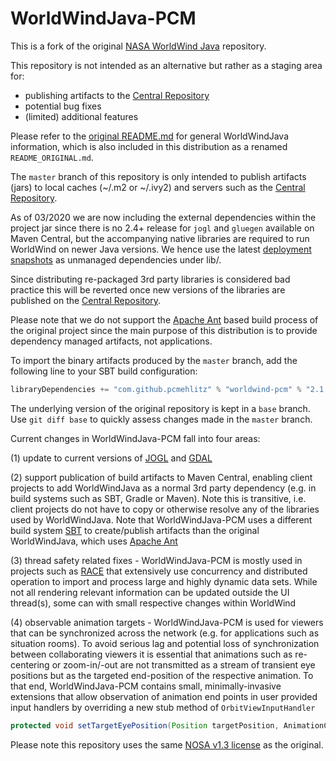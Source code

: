 # WorldWindJava-PCM
 
This is a fork of the original [NASA WorldWind Java](https://github.com/NASAWorldWind/WorldWindJava)
repository. 

This repository is not intended as an alternative but rather as a staging area for:

 * publishing artifacts to the [Central Repository](http://central.sonatype.org/)
 * potential bug fixes 
 * (limited) additional features
 
Please refer to the [original README.md](https://github.com/NASAWorldWind/WorldWindJava/blob/master/README.md) for
general WorldWindJava information, which is also included in this distribution as a renamed
`README_ORIGINAL.md`.
 
The `master` branch of this repository is only intended to publish artifacts (jars) to local caches
(~/.m2 or ~/.ivy2) and servers such as the [Central Repository](http://central.sonatype.org/). 
 
As of 03/2020 we are now including the external dependencies within the project jar since
there is no 2.4+ release for `jogl` and `gluegen` available on Maven Central, but the accompanying
native libraries are required to run WorldWind on newer Java versions. We hence use the latest
[deployment snapshots](https://jogamp.org/deployment) as unmanaged dependencies under lib/.

Since distributing re-packaged 3rd party libraries is considered bad practice this will be
reverted once new versions of the libraries are published on the 
[Central Repository](http://central.sonatype.org/).
 
Please note that we do not support the [Apache Ant](http://ant.apache.org/) based build process of
the original project since the main purpose of this distribution is to provide dependency managed
artifacts, not applications.

To import the binary artifacts produced by the `master` branch, add the following line to your SBT build configuration:
```scala
libraryDependencies += "com.github.pcmehlitz" % "worldwind-pcm" % "2.1.0.+"
```

The underlying version of the original repository is kept in a `base` branch. Use `git diff base`
to quickly assess changes made in the `master` branch.
 
Current changes in WorldWindJava-PCM fall into four areas:
 
(1) update to current versions of [JOGL](http://jogamp.org/) and [GDAL](http://www.gdal.org/)
 
(2) support publication of build artifacts to Maven Central, enabling client projects to 
add WorldWindJava as a normal 3rd party dependency (e.g. in build systems such as SBT, Gradle
or Maven). Note this is transitive, i.e. client projects do not have to copy or otherwise
resolve any of the libraries used by WorldWindJava. Note that WorldWindJava-PCM uses a 
different build system [SBT](http://www.scala-sbt.org/) to create/publish artifacts than 
the original WorldWindJava, which uses [Apache Ant](http://ant.apache.org/)

(3) thread safety related fixes - WorldWindJava-PCM is mostly used in projects such as
[RACE](https://github.com/nasarace/race) that extensively use concurrency and distributed
operation to import and process large and highly dynamic data sets. While not all rendering 
relevant  information can be updated outside the UI thread(s), some can with small respective
changes within WorldWind

(4) observable animation targets - WorldWindJava-PCM is used for viewers that can be synchronized
across the network (e.g. for applications such as situation rooms). To avoid serious lag and
potential loss of synchronization between collaborating viewers it is essential that animations
such as re-centering or zoom-in/-out are not transmitted as a stream of transient eye positions
but as the targeted end-position of the respective animation. To that end, WorldWindJava-PCM 
contains small, minimally-invasive extensions that allow observation of animation end points 
in user provided input handlers by overriding a new stub method of `OrbitViewInputHandler`

```java
protected void setTargetEyePosition(Position targetPosition, AnimationController controller, String actionKey)
```


Please note this repository uses the same 
[NOSA v1.3 license](https://github.com/NASAWorldWind/WorldWindJava/blob/master/LICENSE.txt) as the
original.
